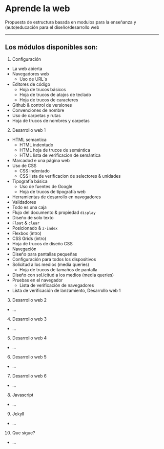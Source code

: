# Aprende la web

Propuesta de estructura basada en modulos para la enseñanza y (auto)educación para el diseño/desarrollo web

-----------------------

## Los módulos disponibles son:

1. Configuración
  - La web abierta
  - Navegadores web
    - Uso de URL´s
  - Editores de código
    - Hoja de trucos básicos
    - Hoja de trucos de atajos de teclado
    - Hoja de trucos de caracteres
  - Github & control de versiones
  - Convenciones de nombre
  - Uso de carpetas y rutas
  - Hoja de trucos de nombres y carpetas
2. Desarrollo web 1
  - HTML semantica
      - HTML indentado
      - HTML hoja de trucos de semántica
      - HTML lista de verificacion de semántica
  - Marcadod e una página web
  - Uso de CSS
      - CSS indentado
      - CSS lista de verificacion de selectores & unidades
  - Tipografía básica
      - Uso de fuentes de Google
      - Hoja de trucos de tipografía web
  - Herramientas de desarrollo en navegadores
  - Validadores
  - Todo es una caja
  - Flujo del documento & propiedad `display`
  - Diseño de solo texto
  - `Float` & `clear`
  - Posicionado & `z-index`
  - Flexbox (intro)
  - CSS Grids (intro)
  - Hoja de trucos de diseño CSS
  - Navegación
  - Diseño para pantallas pequeñas
  - Configuración para todos los dispositivos
  - Solicitud a los medios (media queries)
    - Hoja de trucos de tamaños de pantalla
  - Diseño con sol.icitud a los medios (media queries)
  - Pruebas en el navegador
      - Lista de verificación de navegadores
  - Lista de verificación de lanzamiento, Desarrollo web 1
3. Desarrollo web 2
  - ...
4. Desarrollo web 3
  - ...
5. Desarrollo web 4
  - ...
6. Desarrollo web 5
  - ...
7. Desarrollo web 6
  - ...
8. Javascript
  - ...
9. Jekyll
  - ...
10. Que sigue?
  - ...